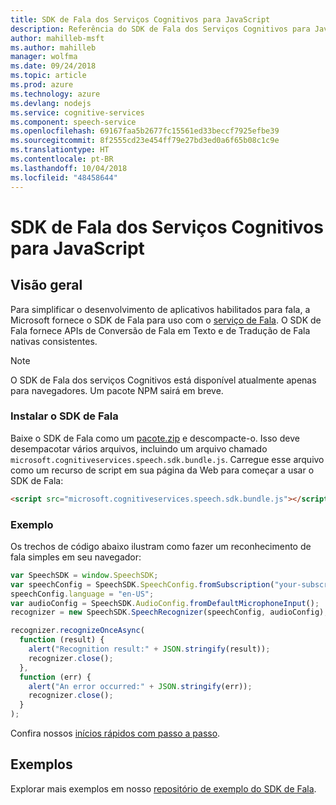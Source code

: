```yaml
---
title: SDK de Fala dos Serviços Cognitivos para JavaScript
description: Referência do SDK de Fala dos Serviços Cognitivos para JavaScript
author: mahilleb-msft
ms.author: mahilleb
manager: wolfma
ms.date: 09/24/2018
ms.topic: article
ms.prod: azure
ms.technology: azure
ms.devlang: nodejs
ms.service: cognitive-services
ms.component: speech-service
ms.openlocfilehash: 69167faa5b2677fc15561ed33beccf7925efbe39
ms.sourcegitcommit: 8f2555cd23e454ff79e27bd3ed0a6f65b08c1c9e
ms.translationtype: HT
ms.contentlocale: pt-BR
ms.lasthandoff: 10/04/2018
ms.locfileid: "48458644"
---
```

# <a name="cognitive-services-speech-sdk-for-javascript"></a>SDK de Fala dos Serviços Cognitivos para JavaScript

## <a name="overview"></a>Visão geral

Para simplificar o desenvolvimento de aplicativos habilitados para fala, a Microsoft fornece o SDK de Fala para uso com o [serviço de Fala](https://aka.ms/csspeech).
O SDK de Fala fornece APIs de Conversão de Fala em Texto e de Tradução de Fala nativas consistentes.

> [!NOTE]
> O SDK de Fala dos serviços Cognitivos está disponível atualmente apenas para navegadores.
> Um pacote NPM sairá em breve.

### <a name="install-the-speech-sdk"></a>Instalar o SDK de Fala

Baixe o SDK de Fala como um [pacote.zip](https://aka.ms/csspeech/jsbrowserpackage) e descompacte-o.
Isso deve desempacotar vários arquivos, incluindo um arquivo chamado `microsoft.cognitiveservices.speech.sdk.bundle.js`.
Carregue esse arquivo como um recurso de script em sua página da Web para começar a usar o SDK de Fala:

```html
<script src="microsoft.cognitiveservices.speech.sdk.bundle.js"></script>
```

### <a name="example"></a>Exemplo 

Os trechos de código abaixo ilustram como fazer um reconhecimento de fala simples em seu navegador:

```javascript 
var SpeechSDK = window.SpeechSDK;
var speechConfig = SpeechSDK.SpeechConfig.fromSubscription("your-subscription-key", "your-service-region");
speechConfig.language = "en-US";
var audioConfig = SpeechSDK.AudioConfig.fromDefaultMicrophoneInput();
recognizer = new SpeechSDK.SpeechRecognizer(speechConfig, audioConfig);

recognizer.recognizeOnceAsync(
  function (result) {
    alert("Recognition result:" + JSON.stringify(result));
    recognizer.close();
  },
  function (err) {
    alert("An error occurred:" + JSON.stringify(err));
    recognizer.close();
  }
);
``` 

Confira nossos [inícios rápidos com passo a passo](/azure/cognitive-services/speech-service/quickstart-js-browser).

## <a name="samples"></a>Exemplos

Explorar mais exemplos em nosso [repositório de exemplo do SDK de Fala](https://aka.ms/csspeech/samples).
